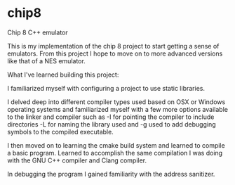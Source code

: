 # chip8
Chip 8 C++ emulator

This is my implementation of the chip 8 project to start getting a sense of emulators. 
From this project I hope to move on to more advanced versions like that of a NES emulator.

What I've learned building this project:

I familiarized myself with configuring a project to use static libraries. 

I delved deep into different compiler types used based on OSX or Windows operating systems and familiarized myself with a few more
options available to the linker and compiler such as -I for pointing the compiler to include directories -L for naming the library used and -g 
used to add debugging symbols to the compiled executable.

I then moved on to learning the cmake build system and learned to compile a basic program. Learned to accomplish the same compilation
I was doing with the GNU C++ compiler and Clang compiler. 

In debugging the program I gained familiarity with the address sanitizer. 


